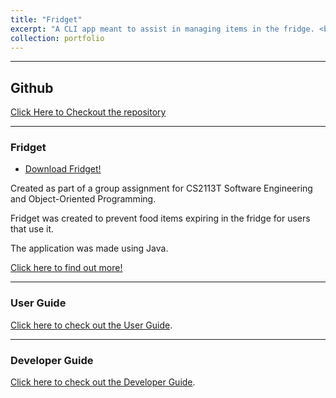 ```yaml
---
title: "Fridget"
excerpt: "A CLI app meant to assist in managing items in the fridge. <br /> ![Fridget](../images/FridgetIntro.jpg) <br /> [__CLICK TO KNOW MORE__](https://uosjapuelks.github.io/anderson/portfolio/portfolio-2/)"
collection: portfolio
---
```


---
## Github
[Click Here to Checkout the repository](https://github.com/uosjapuelks/tp)

***
### Fridget

* [Download Fridget!](https://github.com/AY2122S1-CS2113T-W12-4/tp/releases/download/v2.1/Fridget.jar)

Created as part of a group assignment for CS2113T Software Engineering and Object-Oriented Programming.

Fridget was created to prevent food items expiring in the fridge for users that use it.

The application was made using Java.

[Click here to find out more!](https://uosjapuelks.github.io/tp/)

***
### User Guide
[Click here to check out the User Guide](https://uosjapuelks.github.io/tp/UserGuide.html).

***
### Developer Guide
[Click here to check out the Developer Guide](https://uosjapuelks.github.io/tp/DeveloperGuide.html).